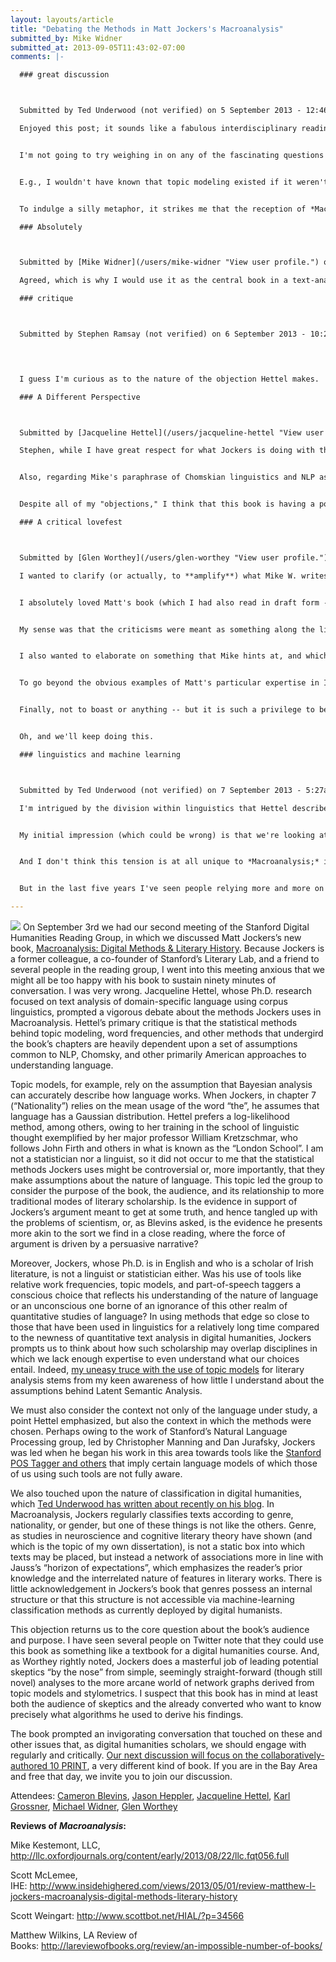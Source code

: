 ```yaml
---
layout: layouts/article
title: "Debating the Methods in Matt Jockers's Macroanalysis"
submitted_by: Mike Widner
submitted_at: 2013-09-05T11:43:02-07:00
comments: |-

  ### great discussion



  Submitted by Ted Underwood (not verified) on 5 September 2013 - 12:46pm 

  Enjoyed this post; it sounds like a fabulous interdisciplinary reading group, with a mixture of talents that ensured y'all could hold *Macroanalysis* to a very high standard.


  I'm not going to try weighing in on any of the fascinating questions here; they're good questions, and I haven't made my mind up yet about most of them. But I just want to briefly bring out something that's implicit here -- and in Matt Wilkens' excellent review in LARB -- which is that Jockers has raised the bar for this whole area of discussion. In fact, "raised the bar" might be an understatement, because five years ago I don't recall this particular bar existing.


  E.g., I wouldn't have known that topic modeling existed if it weren't for Matt. And more broadly, it's worth pausing to remark the novelty of the whole notion that literary historians are going to have to have a conversation about corpus linguistics, computational linguistic models, and different theories of statistics. Those are absolutely appropriate standards for this book. But they're not standards that, four years ago, I could have imagined we'd be discussing.


  To indulge a silly metaphor, it strikes me that the reception of *Macroanalysis* is sort of analogous to a sonic boom, where the speed of an object's own motion creates a wave that builds up right ahead of it and becomes the resistance it has to overcome. I'm not sure that my physics is quite accurate there, but you see what I mean.

  ### Absolutely



  Submitted by [Mike Widner](/users/mike-widner "View user profile.") on 5 September 2013 - 6:25pm 

  Agreed, which is why I would use it as the central book in a text-analysis course if I were to teach one. I loved the book for how it provides a model for this type of work in what, as far as I can tell, is an entirely new way; I haven't seen anything on this topic that even approaches the level of detail, sophistication, and clarity that Matt provides. The way the book edges up to so many disciplines is one of its strongest points, in my opinion, but also one that can open it up to these sorts of critiques. Or, to frame it differently, the book's importance also rests in the way it can force us to consider all these different disciplines, to show how they are increasingly connected. To use a different metaphor, it's as if the book wrenches open a door that was, previously, only barely ajar.

  ### critique



  Submitted by Stephen Ramsay (not verified) on 6 September 2013 - 10:22am 

   


  I guess I'm curious as to the nature of the objection Hettel makes.  Is it that Jockers is not laying bare his assumptions, or that his assumptions are incorrect?  I also wonder at the contention that Chomskian linguistics and NLP somehow constitute a united set of "American methods."  Chomsky has repeatedly criticized NLP--and the use of statistical methods in general--as constituting only a weak "engineering success."

  ### A Different Perspective



  Submitted by [Jacqueline Hettel](/users/jacqueline-hettel "View user profile.") on 6 September 2013 - 12:17pm 

  Stephen, while I have great respect for what Jockers is doing with this book (in fact, I was constantly finding myself saying, "Yes, exactly!" through the end of Chapter 3, I would say that my objection is a mixed bag of what you describe. Yes, I do wish that he would make explicit his assumptions, while also acknowledging that there is an alternative text analysis methodology with its own statistical implications. And yes, personally, I think that the language he is analyzing would benefit from thsoe alternative approaches. Furthermore, his economics metaphor is much more in line with the perspective of language behaving as a complex system and that language production behaves logarithmically.


  Also, regarding Mike's paraphrase of Chomskian linguistics and NLP as being "American Methods," that was something presented in opposition to the London School. And yes, while Chomsky has repeatedly criticized NLP, NLP's approaches are rooted in generative linguistic assumptions. 


  Despite all of my "objections," I think that this book is having a positive impact. Primarily, Matt's book has enabled us to start having these conversations and to realize that there are different ways to perform this kind of litereary analysis.

  ### A critical lovefest



  Submitted by [Glen Worthey](/users/glen-worthey "View user profile.") on 6 September 2013 - 11:49am 

  I wanted to clarify (or actually, to **amplify**) what Mike W. writes about our truly outstanding discussion of *Macroanalysis*: what struck me wasn't so much that the debate was critical in some overwhelmingly negative way, but rather that that it was rigorous, lively, engaging, and definitely sustainable for our 90-minute discussion (and more).  It could have been just a boring old lovefest for our good old friend's great new book.  But we went way, way beyond that.


  I absolutely loved Matt's book (which I had also read in draft form -- as someone snarked in the discussion, my favorite part was seeing my name in the acknowledgements! which I cannot deny!).  But as Mike points out, love for the book extended beyond the merely personal.  I should let the critics speak for themselves, but I can report that even those with the deepest objections seemed to have an immense admiration for the book: for its tone, its sense of mission, its "raising the bar" of discussion (or maybe even revealing the bar to us), as Underwood and Wilkins write.  


  My sense was that the criticisms were meant as something along the lines of: it would be a shame if such an important book's reception were to suffer because some  strident Firthian shot holes in some inherent statistical or linguistic assumption that had gone unacknowledged.  (Again, I won't attempt to respond to Ramsay's great question, or to paraphrase the critiques, which are rather beyond my ken -- although I think Mike does an outstanding job of that here.)


  I also wanted to elaborate on something that Mike hints at, and which strikes me as an extremely important contribution of *Macroanalysis*: its stunning combination of new (and newish) methodologies and practices (still very much up for debate, criticism, clarification, reification, etc.) with real, deep literary-critical and literary-historical knowledge.  (I'm not saying we lack such people in the DH community -- on the contrary! -- but only that Matt in this book is a particularly good example.)  


  To go beyond the obvious examples of Matt's particular expertise in Irish and Irish-American lit, I thought his embrace and reading of the Russian Formalists through a DH lens (and vice versa) was remarkably sophisticated, and really without compare in our literature.  (In previous DH work there has of course been a little Russian Formalist name-checking here and there, but nothing like this.)  Matt and I have talked about this topic quite a lot over the years, so I surely have a skewed and personally-inflected view -- but I continue to find this aspect of his work a true inspiration.


  Finally, not to boast or anything -- but it is such a privilege to be in the same room with these colleagues (many of them still very new to the profession), talking about the work of one of very own!  Only about half of us Stanford DHers were able to make it to this particular discussion; I'm sure things would have been even livelier with more.  But it was great, great, great.  


  Oh, and we'll keep doing this.

  ### linguistics and machine learning



  Submitted by Ted Underwood (not verified) on 7 September 2013 - 5:27am 

  I'm intrigued by the division within linguistics that Hettel describes; if there were a link to a blog post or something like that explaining it, I'd be interested in following up and learning more.


  My initial impression (which could be wrong) is that we're looking at a tension that isn't purely *within* linguistics, but also involves disciplines like machine learning.


  And I don't think this tension is at all unique to *Macroanalysis;* it's a broader story about the history of humanistic text mining. I first got into text mining through MONK, which I suspect was heavily shaped by corpus linguistics; log-likelihood was at that point our default way of assessing relative overrepresentation and identifying the characteristic vocabulary of a particular corpus.


  But in the last five years I've seen people relying more and more on machine learning methods (e.g. training classification models and evaluating the utility of words as features in those models, which is what happens ultimately in Chapter 7 of *Macroanalysis.*)I've also been moving in that direction myself, although I still read corpus linguistics. It's helpful to be reminded that this could be a controversial move; that's a tension I'll want to acknowledge. But I think it's vital that humanists not be timid here. Often we're going to have to take a stand in debates between other disciplines. There's just no way for us to say, "well, I'm not a linguist or a statistician, so I'll outsource these questions to the experts." There are always multiple disagreeing experts, so ultimately it's on us to decide which methods are more useful in our research.

---
```


![](/post-images/genderNet.png)
On September 3rd we had our second meeting of the Stanford Digital Humanities Reading Group, in which we discussed Matt Jockers’s new book, [Macroanalysis: Digital Methods & Literary History](http://www.amazon.com/Macroanalysis-Digital-Methods-Literary-Humanities/dp/0252079078). Because Jockers is a former colleague, a co-founder of Stanford’s Literary Lab, and a friend to several people in the reading group, I went into this meeting anxious that we might all be too happy with his book to sustain ninety minutes of conversation. I was very wrong. Jacqueline Hettel, whose Ph.D. research focused on text analysis of domain-specific language using corpus linguistics, prompted a vigorous debate about the methods Jockers uses in Macroanalysis. Hettel’s primary critique is that the statistical methods behind topic modeling, word frequencies, and other methods that undergird the book’s chapters are heavily dependent upon a set of assumptions common to NLP, Chomsky, and other primarily American approaches to understanding language.


Topic models, for example, rely on the assumption that Bayesian analysis can accurately describe how language works. When Jockers, in chapter 7 (“Nationality”) relies on the mean usage of the word “the”, he assumes that language has a Gaussian distribution. Hettel prefers a log-likelihood method, among others, owing to her training in the school of linguistic thought exemplified by her major professor William Kretzschmar, who follows John Firth and others in what is known as the “London School”. I am not a statistician nor a linguist, so it did not occur to me that the statistical methods Jockers uses might be controversial or, more importantly, that they make assumptions about the nature of language. This topic led the group to consider the purpose of the book, the audience, and its relationship to more traditional modes of literary scholarship. Is the evidence in support of Jockers’s argument meant to get at some truth, and hence tangled up with the problems of scientism, or, as Blevins asked, is the evidence he presents more akin to the sort we find in a close reading, where the force of argument is driven by a persuasive narrative?


Moreover, Jockers, whose Ph.D. is in English and who is a scholar of Irish literature, is not a linguist or statistician either. Was his use of tools like relative work frequencies, topic models, and part-of-speech taggers a conscious choice that reflects his understanding of the nature of language or an unconscious one borne of an ignorance of this other realm of quantitative studies of language? In using methods that edge so close to those that have been used in linguistics for a relatively long time compared to the newness of quantitative text analysis in digital humanities, Jockers prompts us to think about how such scholarship may overlap disciplines in which we lack enough expertise to even understand what our choices entail. Indeed, [my uneasy truce with the use of topic models](https://people.stanford.edu/widner/content/animal-vegetable-topic-model-or-how-i-learned-stop-worrying-and-love-algorithm) for literary analysis stems from my keen awareness of how little I understand about the assumptions behind Latent Semantic Analysis.


We must also consider the context not only of the language under study, a point Hettel emphasized, but also the context in which the methods were chosen. Perhaps owing to the work of Stanford’s Natural Language Processing group, led by Christopher Manning and Dan Jurafsky, Jockers was led when he began his work in this area towards tools like the [Stanford POS Tagger and others](http://nlp.stanford.edu/software/index.shtml) that imply certain language models of which those of us using such tools are not fully aware.


We also touched upon the nature of classification in digital humanities, which [Ted Underwood has written about recently on his blog](http://tedunderwood.com/2013/08/18/a-kind-of-skepticism-that-humanists-shouldnt-give-up/). In Macroanalysis, Jockers regularly classifies texts according to genre, nationality, or gender, but one of these things is not like the others. Genre, as studies in neuroscience and cognitive literary theory have shown (and which is the topic of my own dissertation), is not a static box into which texts may be placed, but instead a network of associations more in line with Jauss’s “horizon of expectations”, which emphasizes the reader’s prior knowledge and the interrelated nature of features in literary works. There is little acknowledgement in Jockers’s book that genres possess an internal structure or that this structure is not accessible via machine-learning classification methods as currently deployed by digital humanists.


This objection returns us to the core question about the book’s audience and purpose. I have seen several people on Twitter note that they could use this book as something like a textbook for a digital humanities course. And, as Worthey rightly noted, Jockers does a masterful job of leading potential skeptics “by the nose” from simple, seemingly straight-forward (though still novel) analyses to the more arcane world of network graphs derived from topic models and stylometrics. I suspect that this book has in mind at least both the audience of skeptics and the already converted who want to know precisely what algorithms he used to derive his findings.


The book prompted an invigorating conversation that touched on these and other issues that, as digital humanities scholars, we should engage with regularly and critically. [Our next discussion will focus on the collaboratively-authored 10 PRINT](/dh-reading-10-print), a very different kind of book. If you are in the Bay Area and free that day, we invite you to join our discussion.


Attendees: [Cameron Blevins](http://www.cameronblevins.org/), [Jason Heppler](https://jasonheppler.org/), [Jacqueline Hettel](http://www.jacquelinehettel.com/), [Karl Grossner](http://kgeographer.com/wp/), [Michael Widner](https://people.stanford.edu/widner/), [Glen Worthey](https://twitter.com/gworthey)


**Reviews of *Macroanalysis*:**


Mike Kestemont, LLC, <http://llc.oxfordjournals.org/content/early/2013/08/22/llc.fqt056.full>


Scott McLemee, IHE: <http://www.insidehighered.com/views/2013/05/01/review-matthew-l-jockers-macroanalysis-digital-methods-literary-history>


Scott Weingart: <http://www.scottbot.net/HIAL/?p=34566>


Matthew Wilkins, LA Review of Books: <http://lareviewofbooks.org/review/an-impossible-number-of-books/>


